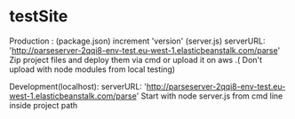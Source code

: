 # testSite

Production :
(package.json) increment 'version'
(server.js)  serverURL: 'http://parseserver-2qqi8-env-test.eu-west-1.elasticbeanstalk.com/parse'
Zip project files and deploy them via cmd or upload it on aws .( Don't upload with node modules from local testing)

Development(localhost):
serverURL: 'http://parseserver-2qqi8-env-test.eu-west-1.elasticbeanstalk.com/parse'
Start with node server.js  from cmd line inside project path
